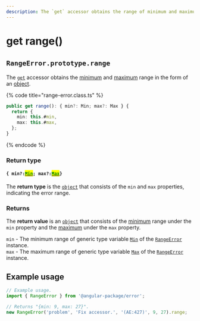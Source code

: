 ```yaml
---
description: The `get` accessor obtains the range of minimum and maximum
---
```


# get range()

## ​`RangeError.prototype.range`

The [`get`](https://developer.mozilla.org/en-US/docs/Web/JavaScript/Reference/Functions/get) accessor obtains the [minimum](get-min.md) and [maximum](get-max.md) range in the form of an [object](https://developer.mozilla.org/en-US/docs/Web/JavaScript/Reference/Global\_Objects/Object).

{% code title="range-error.class.ts" %}
```typescript
public get range(): { min?: Min; max?: Max } {
  return {
    min: this.#min,
    max: this.#max,
  };
}
```
{% endcode %}

### Return type

#### `{ min?:`[<mark style="color:green;">`Min`</mark>](../generic-type-variables.md#rangeerror-less-than-id-min-max-greater-than-1)`; max?:`[<mark style="color:green;">`Max`</mark>](../generic-type-variables.md#rangeerror-less-than-id-min-max-greater-than-2)`}`

The **return type** is the [`object`](https://www.typescriptlang.org/docs/handbook/basic-types.html#object) that consists of the `min` and `max` properties, indicating the error range.

### Returns

The **return value** is an [`object`](https://developer.mozilla.org/en-US/docs/Web/JavaScript/Reference/Global\_Objects/Object) that consists of the [minimum](get-min.md) range under the `min` property and the [maximum](get-max.md) under the `max` property.

`min` - The minimum range of generic type variable [`Min`](../generic-type-variables.md#rangeerror-less-than-id-min-max-greater-than-1) of the [`RangeError`](broken-reference) instance.\
`max` - The maximum range of generic type variable [`Max`](../generic-type-variables.md#rangeerror-less-than-id-min-max-greater-than-2) of the [`RangeError`](broken-reference) instance.

## Example usage

```typescript
// Example usage.
import { RangeError } from '@angular-package/error';

// Returns "{min: 9, max: 27}".
new RangeError('problem', 'Fix accessor.', '(AE:427)', 9, 27).range;
```
